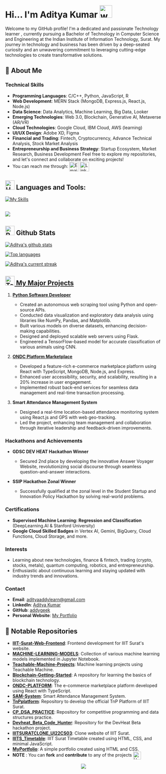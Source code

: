 # Hi... I'm Aditya Kumar  <img src="https://user-images.githubusercontent.com/72663882/171687151-bb31c996-c9d2-49c8-b593-734946893b23.gif" alt="waving hand gif" aria-hidden="true" width="40" />

Welcome to my GitHub profile! I'm a dedicated and passionate Technology learner , currently pursuing a Bachelor of Technology in Computer Science and Engineering at the Indian Institute of Information Technology, Surat. My journey in technology and business has been driven by a deep-seated curiosity and an unwavering commitment to leveraging cutting-edge technologies to create transformative solutions.

## 🚀 About Me

### Technical Skills
- **Programming Languages**: C/C++, Python, JavaScript, R
- **Web Development**: MERN Stack (MongoDB, Express.js, React.js, Node.js)
- **Data Science**: Data Analytics, Machine Learning, Big Data, Looker
- **Emerging Technologies**: Web 3.0, Blockchain, Generative AI, Metaverse (AR/VR)
- **Cloud Technologies**: Google Cloud, IBM Cloud, AWS (learning)
- **UI/UX Design**: Adobe XD, Figma
- **Financial and Trading**: Fintech, Cryptocurrency, Advance Technical Analysis, Stock Market Analysis
- **Entrepreneurship and Business Strategy**: Startup Ecosystem, Market Research, Business Development
Feel free to explore my repositories, and let's connect and collaborate on exciting projects!
- You can reach me through: </a> <a href="mailto:adityaaddylearn@gmail.com" title="Email"><img alt="Email" src="https://img.shields.io/badge/Gmail-D14836?style=for-the-badge&logo=gmail&logoColor=white" height="30" align="center"/></a> <a href="https://www.linkedin.com/in/aditya-kumar-learner"><img  alt="LinkedIn" title="LinkedIn" src="https://img.shields.io/static/v1?message=LinkedIn&logo=linkedin&label=&color=0077B5&logoColor=white&labelColor=&style=for-the-badge" height="30" align="center" /></a> 


## <img src="https://raw.githubusercontent.com/Tarikul-Islam-Anik/Animated-Fluent-Emojis/master/Emojis/Objects/Hammer%20and%20Wrench.png" alt="Hammer and Wrench" width="30" height="30" /> **Languages and Tools:**  
[![My Skills](https://skillicons.dev/icons?i=html,css,tailwind,js,react,vite,ts,next,expressjs,nodejs,mongodb,firebase,md,git,github,vscode,jest,styledcomponents,postman,stackoverflow&perline=13)](#)
 <br> <br>







 
![](https://komarev.com/ghpvc/?username=addygeek&label=PROFILE+VIEWS&color=green)
## <img src="https://raw.githubusercontent.com/Tarikul-Islam-Anik/Animated-Fluent-Emojis/master/Emojis/Travel%20and%20places/Rocket.png" alt="Rocket" width="30" height="30" /> Github Stats 

 [![Aditya's github stats](https://bad-apple-github-readme.vercel.app/api?username=addygeek&show_icons=true&count_private=true&line_height=20&icon_color=00b3ff&theme=blue-green&title_color=00b3ff)](#)
 
 [![Top languages](https://github-readme-mwendwa.vercel.app/api/top-langs/?username=addygeek&layout=compact&count_private=true&theme=blue-green&title_color=00b3ff)](#)

[![Aditya's current streak](https://streak-stats.demolab.com/?user=addygeek&count_private=true&theme=blue-green&title_color=00b3ff)](#)
 <a href="https://github.com/addygeek/github-readme-streak-stats">
## <img src="https://raw.githubusercontent.com/Tarikul-Islam-Anik/Animated-Fluent-Emojis/master/Emojis/People/Technologist.png" alt="Technologist" width="30" height="30" /> My Major Projects 

1. **[Python Software Developer](https://github.com/addygeek/MACHINE-LEARNING-MODELS)**
   - Created an autonomous web scraping tool using Python and open-source APIs.
   - Conducted data visualization and exploratory data analysis using libraries like NumPy, Pandas, and Matplotlib.
   - Built various models on diverse datasets, enhancing decision-making capabilities.
   - Designed and deployed scalable web servers using Flask.
   - Engineered a TensorFlow-based model for accurate classification of various animals using CNN.

2. **[ONDC Platform Marketplace](https://github.com/addygeek/ONDC-PLATFORM)**
   - Developed a feature-rich e-commerce marketplace platform using React with TypeScript, MongoDB, Node.js, and Express.
   - Enhanced user accessibility, security, and scalability, resulting in a 20% increase in user engagement.
   - Implemented robust back-end services for seamless data management and real-time transaction processing.

3. **Smart Attendance Management System**
   - Designed a real-time location-based attendance monitoring system using React.js and GPS with web geo-tracking.
   - Led the project, enhancing team management and collaboration through iterative leadership and feedback-driven improvements.

### Hackathons and Achievements
- **GDSC DEV HEAT Hackathon Winner**
  - Secured 2nd place by developing the innovative Answer Voyager Website, revolutionizing social discourse through seamless question-and-answer interactions.

- **SSIP Hackathon Zonal Winner**
  - Successfully qualified at the zonal level in the Student Startup and Innovation Policy Hackathon by solving real-world problems.

### Certifications
- **Supervised Machine Learning: Regression and Classification** (DeepLearning.AI & Stanford University)
- **Google Cloud Skilled Badges** in Vertex AI, Gemini, BigQuery, Cloud Functions, Cloud Storage, and more.

### Interests
- Learning about new technologies, finance & fintech, trading (crypto, stocks, metals), quantum computing, robotics, and entrepreneurship.
- Enthusiastic about continuous learning and staying updated with industry trends and innovations.

### Contact
- **Email**: [adityaaddylearn@gmail.com](mailto:adityaaddylearn@gmail.com)
- **LinkedIn**: [Aditya Kumar](https://www.linkedin.com/in/aditya-kumar-learner)
- **GitHub**: [addygeek](https://github.com/addygeek)
- **Personal Website**: [My Portfolio](https://addygeek.github.io/MyPortfolio/)

## 📂 Notable Repositories
- **[IIIT-Surat-Web-Frontend](https://github.com/addygeek/IIIT-Surat-Web-Frontend)**: Frontend development for IIIT Surat's website.
- **[MACHINE-LEARNING-MODELS](https://github.com/addygeek/MACHINE-LEARNING-MODELS)**: Collection of various machine learning models implemented in Jupyter Notebook.
- **[Teachable-Machine-Projects](https://github.com/addygeek/Teachable-Machine-Projects)**: Machine learning projects using Teachable Machine.
- **[Blockchain-Getting-Started](https://github.com/addygeek/Blockchain-Getting-Started)**: A repository for learning the basics of blockchain technology.
- **[ONDC-PLATFORM](https://github.com/addygeek/ONDC-PLATFORM)**: The e-commerce marketplace platform developed using React with TypeScript.
- **[SAM-System](https://github.com/addygeek/SAM-System)**: Smart Attendance Management System.
- **[TnPplatform](https://github.com/addygeek/TnPplatform)**: Repository to develop the official TnP Platform of IIIT Surat.
- **[CP_DSA_PRACTICE](https://github.com/addygeek/CP_DSA_PRACTICE)**: Repository for competitive programming and data structures practice.
- **[Devheat_Beta_Code_Hunter](https://github.com/addygeek/Devheat_Beta_Code_Hunter)**: Repository for the DevHeat Beta hackathon project.
- **[IIITSURATCLONE_UI22CS03](https://github.com/addygeek/IIITSURATCLONE_UI22CS03)**: Clone website of IIIT Surat.
- **[IIITS_Timetable](https://github.com/addygeek/IIITS_Timetable)**: IIIT Surat Timetable created using HTML, CSS, and minimal JavaScript.
- **[MyPortfolio](https://github.com/addygeek/MyPortfolio)**: A simple portfolio created using HTML and CSS.
- **NOTE** : You can **fork** and **contribute** to any of the projects <img src="https://raw.githubusercontent.com/Tarikul-Islam-Anik/Animated-Fluent-Emojis/master/Emojis/Hand%20gestures/Handshake.png" alt="Handshake" width="25" height="25" align="center" />

 
<p align="center">
     <img src="https://capsule-render.vercel.app/api?type=waving&color=gradient&height=100&section=footer"/>
</p>
